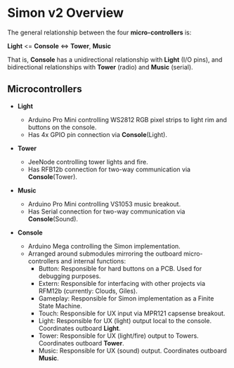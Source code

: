 # Simon v2 Overview

The general relationship between the four **micro-controllers** is:

**Light** <= **Console** <=> **Tower**, **Music**

That is, **Console** has a unidirectional relationship with **Light** (I/O pins), and bidirectional
relationships with **Tower** (radio) and **Music** (serial).

## Microcontrollers

* **Light**
  * Arduino Pro Mini controlling WS2812 RGB pixel strips to light rim and buttons on the console.
  * Has 4x GPIO pin connection via **Console**(Light).

* **Tower**
  * JeeNode controlling tower lights and fire.
  * Has RFB12b connection for two-way communication via **Console**(Tower).

* **Music**
  * Arduino Pro Mini controlling VS1053 music breakout.
  * Has Serial connection for two-way communication via **Console**(Sound).

* **Console**
  * Arduino Mega controlling the Simon implementation.
  * Arranged around submodules mirroring the outboard micro-controllers and internal functions:
    * Button: Responsible for hard buttons on a PCB. Used for debugging purposes.
    * Extern: Responsible for interfacing with other projects via RFM12b (currently: Clouds, Giles).
    * Gameplay: Responsible for Simon implementation as a Finite State Machine.
    * Touch: Responsible for UX input via MPR121 capsense breakout.
    * Light: Responsible for UX (light) output local to the console. Coordinates outboard **Light**.
    * Tower: Responsible for UX (light/fire) output to Towers. Coordinates outboard **Tower**.
    * Music: Responsible for UX (sound) output. Coordinates outboard **Music**.

